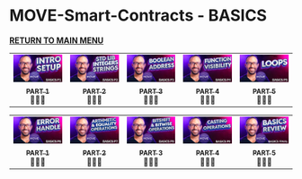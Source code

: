 # MOVE-Smart-Contracts - BASICS


<a href="https://github.com/net2devcrypto/MOVE-Smart-Contracts/tree/main"><b>RETURN TO MAIN MENU</b></a>

<table>
<tbody>
  <tr>
    <td align="center" valign="center" width="15.28%"><a href="https://github.com/net2devcrypto/MOVE-Smart-Contracts/blob/main/BASICS/P1.md"><img src="https://raw.githubusercontent.com/net2devcrypto/misc/main/move-tut/S1P1.png" width="230px;" alt="Latest"/><br /><sub><b>PART 1</b></sub></a><br />👨🏻‍💻</a></td>
    <td align="center" valign="center" width="15.28%"><a href="https://github.com/net2devcrypto/MOVE-Smart-Contracts/blob/main/BASICS/P2.md"><img src="https://raw.githubusercontent.com/net2devcrypto/misc/main/move-tut/S1P2.png" width="230px;" alt="Latest"/><br /><sub><b>PART 2</b></sub></a><br />👨🏻‍💻</a></td>
      <td align="center" valign="center" width="15.28%"><a href="https://github.com/net2devcrypto/MOVE-Smart-Contracts/blob/main/BASICS/P3.md"><img src="https://raw.githubusercontent.com/net2devcrypto/misc/main/move-tut/S1P3.png" width="230px;" alt="Latest"/><br /><sub><b>PART 3</b></sub></a><br />👨🏻‍💻</a></td>
      <td align="center" valign="center" width="15.28%"><a href="https://github.com/net2devcrypto/MOVE-Smart-Contracts/blob/main/BASICS/P4.md"><img src="https://raw.githubusercontent.com/net2devcrypto/misc/main/move-tut/S1P4.png" width="230px;" alt="Latest"/><br /><sub><b>PART 4</b></sub></a><br />👨🏻‍💻</a></td>
      <td align="center" valign="center" width="15.28%"><a href="https://github.com/net2devcrypto/MOVE-Smart-Contracts/blob/main/BASICS/P5.md"><img src="https://raw.githubusercontent.com/net2devcrypto/misc/main/move-tut/S1P5.png" width="230px;" alt="Latest"/><br /><sub><b>PART 5</b></sub></a><br />👨🏻‍💻</a></td>
  </tr>
</tbody>
</table>


<table>
<tbody>
  <tr>
    <td align="center" valign="center" width="15.28%"><a href="https://github.com/net2devcrypto/MOVE-Smart-Contracts/blob/main/BASICS/P6.md"><img src="https://raw.githubusercontent.com/net2devcrypto/misc/main/move-tut/S1P6.png" width="230px;" alt="Latest"/><br /><sub><b>PART 1</b></sub></a><br />👨🏻‍💻</a></td>
    <td align="center" valign="center" width="15.28%"><a href="https://github.com/net2devcrypto/MOVE-Smart-Contracts/blob/main/BASICS/P7.md"><img src="https://raw.githubusercontent.com/net2devcrypto/misc/main/move-tut/S1P7.png" width="230px;" alt="Latest"/><br /><sub><b>PART 2</b></sub></a><br />👨🏻‍💻</a></td>
      <td align="center" valign="center" width="15.28%"><a href="https://github.com/net2devcrypto/MOVE-Smart-Contracts/blob/main/BASICS/P8.md"><img src="https://raw.githubusercontent.com/net2devcrypto/misc/main/move-tut/S1P8.png" width="230px;" alt="Latest"/><br /><sub><b>PART 3</b></sub></a><br />👨🏻‍💻</a></td>
      <td align="center" valign="center" width="15.28%"><a href="https://github.com/net2devcrypto/MOVE-Smart-Contracts/blob/main/BASICS/P9.md"><img src="https://raw.githubusercontent.com/net2devcrypto/misc/main/move-tut/S1P9.png" width="230px;" alt="Latest"/><br /><sub><b>PART 4</b></sub></a><br />👨🏻‍💻</a></td>
      <td align="center" valign="center" width="15.28%"><a href="https://github.com/net2devcrypto/MOVE-Smart-Contracts/blob/main/BASICS/P10.md"><img src="https://raw.githubusercontent.com/net2devcrypto/misc/main/move-tut/S1P10.png" width="230px;" alt="Latest"/><br /><sub><b>PART 5</b></sub></a><br />👨🏻‍💻</a></td>
  </tr>
</tbody>
</table>



